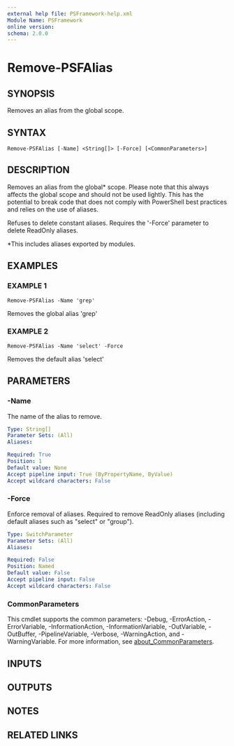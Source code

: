 ```yaml
---
external help file: PSFramework-help.xml
Module Name: PSFramework
online version:
schema: 2.0.0
---
```


# Remove-PSFAlias

## SYNOPSIS
Removes an alias from the global scope.

## SYNTAX

```
Remove-PSFAlias [-Name] <String[]> [-Force] [<CommonParameters>]
```

## DESCRIPTION
Removes an alias from the global* scope.
Please note that this always affects the global scope and should not be used lightly.
This has the potential to break code that does not comply with PowerShell best practices and relies on the use of aliases.

Refuses to delete constant aliases.
Requires the '-Force' parameter to delete ReadOnly aliases.

*This includes aliases exported by modules.

## EXAMPLES

### EXAMPLE 1
```
Remove-PSFAlias -Name 'grep'
```

Removes the global alias 'grep'

### EXAMPLE 2
```
Remove-PSFAlias -Name 'select' -Force
```

Removes the default alias 'select'

## PARAMETERS

### -Name
The name of the alias to remove.

```yaml
Type: String[]
Parameter Sets: (All)
Aliases:

Required: True
Position: 1
Default value: None
Accept pipeline input: True (ByPropertyName, ByValue)
Accept wildcard characters: False
```

### -Force
Enforce removal of aliases.
Required to remove ReadOnly aliases (including default aliases such as "select" or "group").

```yaml
Type: SwitchParameter
Parameter Sets: (All)
Aliases:

Required: False
Position: Named
Default value: False
Accept pipeline input: False
Accept wildcard characters: False
```

### CommonParameters
This cmdlet supports the common parameters: -Debug, -ErrorAction, -ErrorVariable, -InformationAction, -InformationVariable, -OutVariable, -OutBuffer, -PipelineVariable, -Verbose, -WarningAction, and -WarningVariable. For more information, see [about_CommonParameters](http://go.microsoft.com/fwlink/?LinkID=113216).

## INPUTS

## OUTPUTS

## NOTES

## RELATED LINKS
